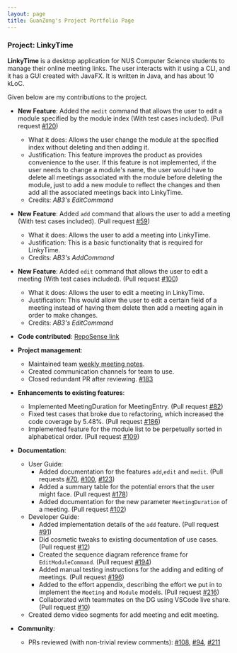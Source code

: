 ```yaml
---
layout: page
title: GuanZong's Project Portfolio Page
---
```


### Project: LinkyTime

**LinkyTime** is a desktop application for NUS Computer Science students to manage their online meeting links. The user interacts with it using a CLI, and it has a GUI created with JavaFX. It is written in Java, and has about 10 kLoC.

Given below are my contributions to the project.

* **New Feature**: Added the `medit` command that allows the user to edit a module specified by the module index (With test cases included). (Pull request [\#120](https://github.com/AY2122S2-CS2103T-T13-3/tp/pull/120))
    * What it does: Allows the user change the module at the specified index without deleting and then adding it.
    * Justification: This feature improves the product as provides convenience to the user. If this feature is not implemented, if the user needs to change a module's name, the user would have to delete all meetings associated with the module before deleting the module, just to add a new module to reflect the changes and then add all the associated meetings back into LinkyTime.
    * Credits: *AB3's EditCommand*
  
* **New Feature**: Added `add` command that allows the user to add a meeting (With test cases included). (Pull request [\#59](https://github.com/AY2122S2-CS2103T-T13-3/tp/pull/59))
    * What it does: Allows the user to add a meeting into LinkyTime.
    * Justification: This is a basic functionality that is required for LinkyTime.
    * Credits: *AB3's AddCommand*

* **New Feature**: Added `edit` command that allows the user to edit a meeting (With test cases included). (Pull request [\#100](https://github.com/AY2122S2-CS2103T-T13-3/tp/pull/100))
    * What it does: Allows the user to edit a meeting in LinkyTime.
    * Justification: This would allow the user to edit a certain field of a meeting instead of having them delete then add a meeting again in order to make changes.
    * Credits: *AB3's EditCommand*
    
* **Code contributed**: [RepoSense link](https://nus-cs2103-ay2122s2.github.io/tp-dashboard/?search=AY2122S2-CS2103T-T13-3%2Ftp&sort=groupTitle&sortWithin=title&timeframe=commit&mergegroup=&groupSelect=groupByRepos&breakdown=true&checkedFileTypes=docs~functional-code~test-code~other&since=2022-02-18&tabOpen=true&tabType=authorship&tabAuthor=Gnoznaug&tabRepo=AY2122S2-CS2103T-T13-3%2Ftp%5Bmaster%5D&authorshipIsMergeGroup=false&authorshipFileTypes=docs~functional-code~test-code&authorshipIsBinaryFileTypeChecked=false)

* **Project management**:
    * Maintained team [weekly meeting notes](https://docs.google.com/document/d/1blOVPpajNMHmHRSajK4t9cl0r2PwMiO2j7FF4Xy-pO8/edit?usp=sharing).
    * Created communication channels for team to use. 
    * Closed redundant PR after reviewing. [\#183](https://github.com/AY2122S2-CS2103T-T13-3/tp/pull/183)

* **Enhancements to existing features**:
    * Implemented MeetingDuration for MeetingEntry. (Pull request [\#82](https://github.com/AY2122S2-CS2103T-T13-3/tp/pull/82))
    * Fixed test cases that broke due to refactoring, which increased the code coverage by 5.48%. (Pull request [\#186](https://github.com/AY2122S2-CS2103T-T13-3/tp/pull/186))
    * Implemented feature for the module list to be perpetually sorted in alphabetical order. (Pull request [\#109](https://github.com/AY2122S2-CS2103T-T13-3/tp/pull/109))

* **Documentation**:
    * User Guide:
        * Added documentation for the features `add`,`edit` and `medit`. (Pull requests [\#70](https://github.com/AY2122S2-CS2103T-T13-3/tp/pull/70), [\#100](https://github.com/AY2122S2-CS2103T-T13-3/tp/pull/100), [\#123](https://github.com/AY2122S2-CS2103T-T13-3/tp/pull/123))
        * Added a summary table for the potential errors that the user might face. (Pull request [\#178](https://github.com/AY2122S2-CS2103T-T13-3/tp/pull/178))
        * Added documentation for the new parameter `MeetingDuration` of a meeting. (Pull request [\#102](https://github.com/AY2122S2-CS2103T-T13-3/tp/pull/102))
    * Developer Guide:
        * Added implementation details of the `add` feature. (Pull request [\#91](https://github.com/AY2122S2-CS2103T-T13-3/tp/pull/91))
        * Did cosmetic tweaks to existing documentation of use cases. (Pull request [\#12](https://github.com/AY2122S2-CS2103T-T13-3/tp/pull/12))
        * Created the sequence diagram reference frame for `EditModuleCommand`. (Pull request [\#194](https://github.com/AY2122S2-CS2103T-T13-3/tp/pull/194))
        * Added manual testing instructions for the adding and editing of meetings. (Pull request [\#196](https://github.com/AY2122S2-CS2103T-T13-3/tp/pull/196))
        * Added to the effort appendix, describing the effort we put in to implement the `Meeting` and `Module` models. (Pull request [\#216](https://github.com/AY2122S2-CS2103T-T13-3/tp/pull/216))
        * Collaborated with teammates on the DG using VSCode live share. (Pull request [\#10](https://github.com/AY2122S2-CS2103T-T13-3/tp/pull/10))
    * Created demo video segments for add meeting and edit meeting.
    
* **Community**:
    * PRs reviewed (with non-trivial review comments): [\#108](https://github.com/AY2122S2-CS2103T-T13-3/tp/pull/108#discussion_r834411234), [\#94](https://github.com/AY2122S2-CS2103T-T13-3/tp/pull/94#discussion_r835257091), [\#211](https://github.com/AY2122S2-CS2103T-T13-3/tp/pull/211#discussion_r846765970)

